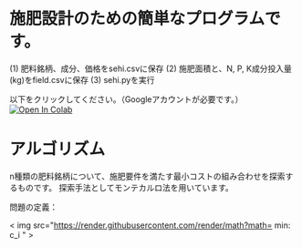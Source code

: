 # 施肥設計のための簡単なプログラムです。

(1) 肥料銘柄、成分、価格をsehi.csvに保存
(2) 施肥面積と、N, P, K成分投入量(kg)をfield.csvに保存
(3) sehi.pyを実行

以下をクリックしてください。（Googleアカウントが必要です。）
[![Open In Colab](https://colab.research.google.com/assets/colab-badge.svg)](https://colab.research.google.com/drive/1_w1bE-xnVIVaqFa-_Hwdf0-XYcXMU1HP?usp=sharing)


# アルゴリズム

n種類の肥料銘柄について、施肥要件を満たす最小コストの組み合わせを探索するものです。
探索手法としてモンテカルロ法を用いています。

問題の定義：


< img src="https://render.githubusercontent.com/render/math?math= min: c_i " >